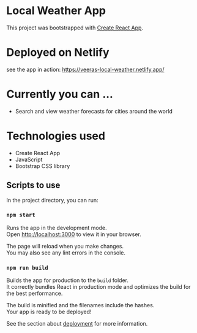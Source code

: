 # Local Weather App

This project was bootstrapped with [Create React App](https://github.com/facebook/create-react-app).

# Deployed on Netlify

see the app in action: https://veeras-local-weather.netlify.app/

# Currently you can ...

- Search and view weather forecasts for cities around the world

# Technologies used

- Create React App
- JavaScript
- Bootstrap CSS library

## Scripts to use

In the project directory, you can run:

### `npm start`

Runs the app in the development mode.\
Open [http://localhost:3000](http://localhost:3000) to view it in your browser.

The page will reload when you make changes.\
You may also see any lint errors in the console.

### `npm run build`

Builds the app for production to the `build` folder.\
It correctly bundles React in production mode and optimizes the build for the best performance.

The build is minified and the filenames include the hashes.\
Your app is ready to be deployed!

See the section about [deployment](https://facebook.github.io/create-react-app/docs/deployment) for more information.

